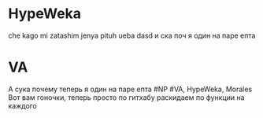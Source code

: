 # HypeWeka
che kago
mi zatashim
jenya pituh
ueba
dasd
и ска поч я один на паре епта
# VA
А сука почему теперь я один на паре епта #NP
#VA, HypeWeka, Morales
Вот вам гоночки, теперь просто по гитхабу раскидаем по функции на каждого
